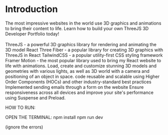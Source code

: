 <h1>Introduction</h1>
The most impressive websites in the world use 3D graphics and animations to bring their content to life. Learn how to build your own ThreeJS 3D Developer Portfolio today!
<br></br>
ThreeJS - a powerful 3D graphics library for rendering and animating the 3D model
React Three Fiber - a popular library for creating 3D graphics with ThreeJS in React
TailwindCSS - a popular utility-first CSS styling framework
Framer Motion - the most popular library used to bring my React website to life with animations.
Load, create and customize stunning 3D models and geometries with various lights, as well as 3D world with a camera and positioning of an object in space.
code reusable and scalable using Higher Order Components (HOCs) and other industry-standard best practices
Implemented sending emails through a form on the website
Ensure responsiveness across all devices and improve your site's performance using Suspense and Preload.

HOW TO RUN:

OPEN THE TERMINAL:
npm install
npm run dev

(ignore the errors)

